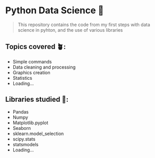 # Python Data Science 🐍
> This repository contains the code from my first steps with data science in pyhton, and the use of various libraries

## Topics covered 🪴:
- Simple commands
- Data cleaning and processing
- Graphics creation
- Statistics
- Loading...

## Libraries studied 📓:
- Pandas
- Numpy
- Matplotlib.pyplot
- Seaborn
- sklearn.model_selection
- scipy.stats
- statsmodels
- Loading...

